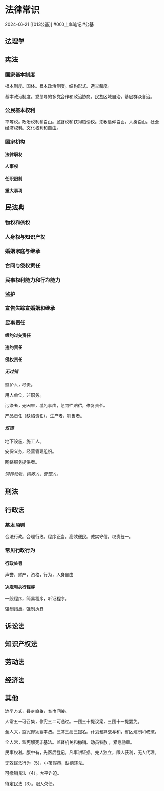 # 法律常识
2024-06-21
[[013公基]]
#000上岸笔记 #公基

## 法理学

## 宪法

### 国家基本制度

根本制度。国体。根本政治制度。结构形式。选举制度。

基本政治制度。党领导的多党合作和政治协商。民族区域自治。基层群众自治。

### 公民基本权利

平等权。政治权利和自由。监督权和获得赔偿权。宗教信仰自由。人身自由。社会经济权利。文化权利和自由。

### 国家机构

#### 法律职权

#### 人事权

#### 任职限制

#### 重大事项

## 民法典

### 物权和债权

### 人身权与知识产权

### 婚姻家庭与继承

### 合同与侵权责任

### 民事权利能力和行为能力

### 监护

### 宣告失踪宣婚姻和继承

### 民事责任

#### 缔约过失责任

#### 违约责任

#### 侵权责任

##### 无过错

监护人，尽责。

用人单位，非职务。

污染者，无因果，减免事由，惩罚性赔偿，修复责任。

产品责任（缺陷责任），生产者，销售者。

##### 过错

地下设施，施工人。

安保义务，经营管理组织。

网络服务提供者。

###### 饲养动物，饲养人，管理人。

## 刑法

## 行政法

### 基本原则

合法行政。合理行政。程序正当。高效便民。诚实守信。权责统一。

### 常见行政行为

#### 行政处罚

声誉，财产，资格，行为，人身自由

#### 决定和执行程序

一般程序，简易程序，听证程序。

强制措施，强制执行

## 诉讼法

## 知识产权法

## 劳动法

## 经济法

## 其他

选举方式，县乡直接，省市间接。      

人常五一可召集，修宪三二可通过。一团三十提议案，三团十一提罢免。

全人大，监宪修宪基本法。三席三高三提名。计划预算战与和，省区建制和改撤。

全人常，监宪解宪非基法。监督机关和撤销。动员特赦 ，紧急勋章。

民事权利。腹中有，先医后登记，凡事讲证据。完人独立，限人获利，无人代理。

无效民法行为（5）。小孩假串，缺德违法。

可撤销民法（4）。大平诈迫。

待定民法（3）。限人欠债。